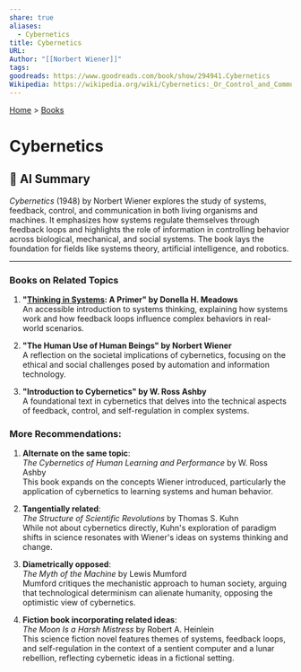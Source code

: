 ```yaml
---
share: true
aliases:
  - Cybernetics
title: Cybernetics
URL: 
Author: "[[Norbert Wiener]]"
tags: 
goodreads: https://www.goodreads.com/book/show/294941.Cybernetics
Wikipedia: https://wikipedia.org/wiki/Cybernetics:_Or_Control_and_Communication_in_the_Animal_and_the_Machine
---
```

[Home](../index.md) > [Books](./index.md)  
# Cybernetics  
## 🤖 AI Summary  
*Cybernetics* (1948) by Norbert Wiener explores the study of systems, feedback, control, and communication in both living organisms and machines. It emphasizes how systems regulate themselves through feedback loops and highlights the role of information in controlling behavior across biological, mechanical, and social systems. The book lays the foundation for fields like systems theory, artificial intelligence, and robotics.  
  
---  
  
### Books on Related Topics  
1. **"[Thinking in Systems](./thinking-in-systems.md): A Primer" by Donella H. Meadows**    
   An accessible introduction to systems thinking, explaining how systems work and how feedback loops influence complex behaviors in real-world scenarios.  
  
2. **"The Human Use of Human Beings" by Norbert Wiener**    
   A reflection on the societal implications of cybernetics, focusing on the ethical and social challenges posed by automation and information technology.  
  
3. **"Introduction to Cybernetics" by W. Ross Ashby**    
   A foundational text in cybernetics that delves into the technical aspects of feedback, control, and self-regulation in complex systems.  
  
### More Recommendations:  
1. **Alternate on the same topic**:    
   *The Cybernetics of Human Learning and Performance* by W. Ross Ashby    
   This book expands on the concepts Wiener introduced, particularly the application of cybernetics to learning systems and human behavior.  
  
2. **Tangentially related**:    
   *The Structure of Scientific Revolutions* by Thomas S. Kuhn    
   While not about cybernetics directly, Kuhn's exploration of paradigm shifts in science resonates with Wiener's ideas on systems thinking and change.  
  
3. **Diametrically opposed**:    
   *The Myth of the Machine* by Lewis Mumford    
   Mumford critiques the mechanistic approach to human society, arguing that technological determinism can alienate humanity, opposing the optimistic view of cybernetics.  
  
4. **Fiction book incorporating related ideas**:    
   *The Moon Is a Harsh Mistress* by Robert A. Heinlein    
   This science fiction novel features themes of systems, feedback loops, and self-regulation in the context of a sentient computer and a lunar rebellion, reflecting cybernetic ideas in a fictional setting.  
